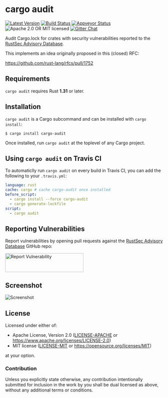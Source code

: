 # cargo audit

[![Latest Version][crate-image]][crate-link]
[![Build Status][build-image]][build-link]
[![Appveyor Status][appveyor-image]][appveyor-link]
![Apache 2.0 OR MIT licensed][license-image]
[![Gitter Chat][gitter-image]][gitter-link]

[crate-image]: https://img.shields.io/crates/v/cargo-audit.svg
[crate-link]: https://crates.io/crates/cargo-audit
[build-image]: https://travis-ci.org/RustSec/cargo-audit.svg?branch=master
[build-link]: https://travis-ci.org/RustSec/cargo-audit
[appveyor-image]: https://ci.appveyor.com/api/projects/status/oa39c0in9qkxpoiv?svg=true
[appveyor-link]: https://ci.appveyor.com/project/tarcieri/cargo-audit
[license-image]: https://img.shields.io/badge/license-Apache2.0%2FMIT-blue.svg
[gitter-image]: https://badges.gitter.im/badge.svg
[gitter-link]: https://gitter.im/RustSec/Lobby

Audit Cargo.lock for crates with security vulnerabilities reported to the
[RustSec Advisory Database].

This implements an idea originally proposed in this (closed) RFC:

https://github.com/rust-lang/rfcs/pull/1752

## Requirements

`cargo audit` requires Rust **1.31** or later.

## Installation

`cargo audit` is a Cargo subcommand and can be installed with `cargo install`:

```
$ cargo install cargo-audit
```

Once installed, run `cargo audit` at the toplevel of any Cargo project.

## Using `cargo audit` on Travis CI

To automaticlly run `cargo audit` on every build in Travis CI, you can add the following to your `.travis.yml`:

```yaml
language: rust
cache: cargo # cache cargo-audit once installed
before_script:
  - cargo install --force cargo-audit
  - cargo generate-lockfile
script:
  - cargo audit
```

## Reporting Vulnerabilities

Report vulnerabilities by opening pull requests against the [RustSec Advisory Database]
GitHub repo:

<a href="https://github.com/RustSec/advisory-db/blob/master/CONTRIBUTING.md">
  <img alt="Report Vulnerability" width="250px" height="60px" src="https://rustsec.org/assets/img/report-vuln-button.svg">
</a>

## Screenshot

<img src="https://github.com/RustSec/cargo-audit/raw/master/screenshot.png" alt="Screenshot" style="max-width:100%;">

## License

Licensed under either of:

 * Apache License, Version 2.0 ([LICENSE-APACHE] or https://www.apache.org/licenses/LICENSE-2.0)
 * MIT license ([LICENSE-MIT] or https://opensource.org/licenses/MIT)

at your option.

### Contribution

Unless you explicitly state otherwise, any contribution intentionally submitted
for inclusion in the work by you shall be dual licensed as above, without any
additional terms or conditions.

[RustSec Advisory Database]: https://github.com/RustSec/advisory-db/
[LICENSE-APACHE]: https://github.com/RustSec/cargo-audit/blob/master/LICENSE-APACHE
[LICENSE-MIT]: https://github.com/RustSec/cargo-audit/blob/master/LICENSE-MIT
